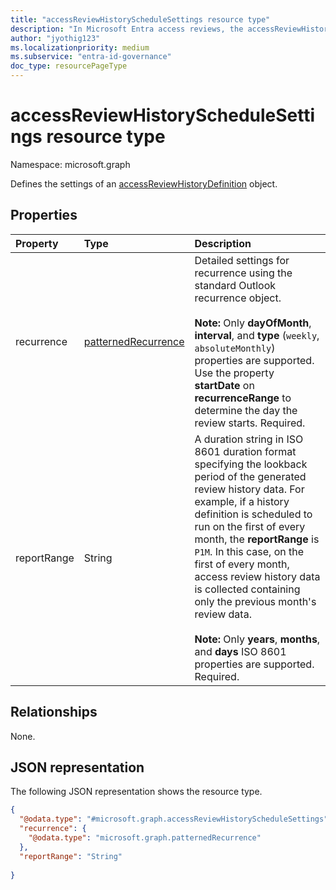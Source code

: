 ```yaml
---
title: "accessReviewHistoryScheduleSettings resource type"
description: "In Microsoft Entra access reviews, the accessReviewHistoryScheduleSettings represents the settings associated with an access review history definition series."
author: "jyothig123"
ms.localizationpriority: medium
ms.subservice: "entra-id-governance"
doc_type: resourcePageType
---
```


# accessReviewHistoryScheduleSettings resource type

Namespace: microsoft.graph

Defines the settings of an [accessReviewHistoryDefinition](accessreviewhistorydefinition.md) object.

## Properties

|Property|Type|Description|
|:---|:---|:---|
| recurrence|[patternedRecurrence](patternedrecurrence.md) | Detailed settings for recurrence using the standard Outlook recurrence object. <br/><br/>**Note:** Only **dayOfMonth**, **interval**, and **type** (`weekly`, `absoluteMonthly`) properties are supported. Use the property **startDate** on **recurrenceRange** to determine the day the review starts. Required. |
|reportRange|String|A duration string in ISO 8601 duration format specifying the lookback period of the generated review history data. For example, if a history definition is scheduled to run on the first of every month, the **reportRange** is `P1M`. In this case, on the first of every month, access review history data is collected containing only the previous month's review data. <br/><br/>**Note:** Only **years**, **months**, and **days** ISO 8601 properties are supported. Required.|

## Relationships

None.

## JSON representation

The following JSON representation shows the resource type.

<!-- {
  "blockType": "resource",
  "@odata.type": "microsoft.graph.accessReviewHistoryScheduleSettings"
}
-->

``` json
{
  "@odata.type": "#microsoft.graph.accessReviewHistoryScheduleSettings",
  "recurrence": {
    "@odata.type": "microsoft.graph.patternedRecurrence"
  },
  "reportRange": "String"
  
}
```
